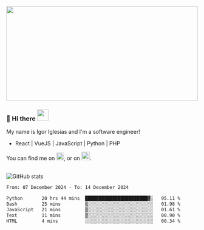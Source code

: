 <img src="https://c.tenor.com/KjVxfRrrncUAAAAd/matrix.gif" width="100%" height="250px">

### 🔭 Hi there <img src="https://raw.githubusercontent.com/MartinHeinz/MartinHeinz/master/wave.gif" width="30px">


My name is Igor Iglesias and I'm a software engineer!
<br>

<ul>
  <li> React | VueJS | JavaScript | Python | PHP </li>
</ul>
You can find me on <a href="https://twitter.com/IgorIglesias5"><img src="https://i.imgur.com/JLLlB5S.png" width="20px"></a>, or on <a href="https://www.linkedin.com/in/igor-iglesias-62478428/"><img src="https://i.imgur.com/PXyIkWx.png" width="22px"></a>.

<br>
<br>

![GitHub stats](https://github-readme-stats.vercel.app/api?username=igoiglesias&show_icons=true&count_private=true&theme=chartreuse-dark&hide_title=true)

<!--START_SECTION:waka-->

```txt
From: 07 December 2024 - To: 14 December 2024

Python       20 hrs 44 mins  ███████████████████████▓░   95.11 %
Bash         25 mins         ▒░░░░░░░░░░░░░░░░░░░░░░░░   01.98 %
JavaScript   21 mins         ▒░░░░░░░░░░░░░░░░░░░░░░░░   01.61 %
Text         11 mins         ▒░░░░░░░░░░░░░░░░░░░░░░░░   00.90 %
HTML         4 mins          ░░░░░░░░░░░░░░░░░░░░░░░░░   00.34 %
```

<!--END_SECTION:waka-->
